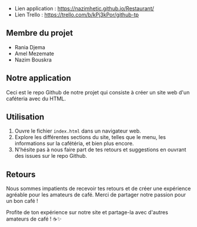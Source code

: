 * Lien application : https://nazimhetic.github.io/Restaurant/
* Lien Trello : https://trello.com/b/kPj3kPor/github-tp


## Membre du projet
* Rania Djema
* Amel Mezemate
* Nazim Bouskra
## Notre application
Ceci est le repo Github de notre projet qui consiste à créer un site web d'un caféteria avec du HTML.
## Utilisation

1. Ouvre le fichier `index.html` dans un navigateur web.
2. Explore les différentes sections du site, telles que le menu, les informations sur la cafétéria, et bien plus encore.
3. N'hésite pas à nous faire part de tes retours et suggestions en ouvrant des issues sur le repo Github.

## Retours

Nous sommes impatients de recevoir tes retours et de créer une expérience agréable pour les amateurs de café. Merci de partager notre passion pour un bon café !

Profite de ton expérience sur notre site et partage-la avec d'autres amateurs de café ! ☕✨
